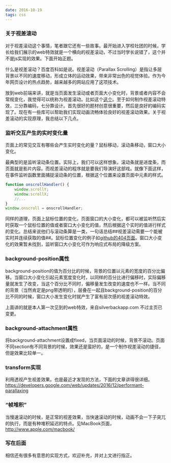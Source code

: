 ```yaml
---
date: 2016-10-19
tags: css
---
```


### 关于视差滚动

对于视差滚动这个事情，笔者跟它还有一些故事。最开始进入学校社团的时候，学长给我们展示的web特效就是一个横向的视差滚动，不过当时学长说错了，这个并不是js实现的效果。下面开始正题。

什么是视差滚动？百度百科如是说。视差滚动（Parallax Scrolling）是指让多层背景以不同的速度移动，形成立体的运动效果，带来非常出色的视觉体验。作为今年网页设计的热点趋势，越来越多的网站应用了这项技术。

放到web前端来讲，就是当页面发生滚动或者页面大小变化时，背景或者内容不会常规变化，我觉得可以统称为视差滚动。比如这个[这个](http://johnpolacek.github.io/scrollorama/)。至于如何制作视差滚动特效，三分靠编码，七分靠设计。首先很好的题材创意很重要，然后是良好的编码实现了。现在有一些库可以帮助我们实现动画流畅体验良好的视差滚动效果。关于视差滚动的实现原理，我总结以下几点。

### 监听交互产生的实时变化量

页面上的常见交互有哪些会产生实时变化的量？鼠标移动，滚动条移动，窗口大小变化。

最典型的是监听滚动条位置。实际上，我们可以这样想象。滚动条就是进度条，而页面就是影片内容。而视差滚动的程序就是要我们导演好这部戏。就像下面这样，在事件监听函数里面捕捉滚动条的位置，根据这个位置来设置页面中元素的样式。

```js
function onscrollHandler() {
	window.scrollY;
	window.scrollX;
	//...
}
window.onscroll = onscrollHandler;
```
同样的道理，页面上鼠标位置的变化，页面窗口的大小变化，都可以被监听然后实时获取一个鼠标位置的值或者窗口大小变化的值，然后根据这个实时的值进行样式的变化。总结来说他们与滚动条算是一类，一句话总结##视差滚动需要一个能被实时并连续获取的值##。鼠标位置变化的例子如[github的404页面](https://github.com/shaomingquan123)。窗口大小变化的效果暂未找到，监听窗口大小变化可作为响应式布局的降级方案。

### background-position属性

background-position的值为百分比的时候，背景的位置以元素的宽度的百分比偏移。当窗口大小变化引起元素宽度变化时，以同样的百分比进行偏移时，实际偏移量就发生了改变，当这个百分比不同时，偏移量发生改变的速度也不一样。当不同的背景（当然肯定是png带透明的），层叠在一起且background-position的百分比不同的时候，窗口大小发生变化时就产生了富有层次感的视差滚动特效。

上面讲的就是本人第一次见到的web特效，来自silverbackapp.com
不过主页已变更。

### background-attachment属性

将background-attachment设置成fixed，当页面滚动的时候，背景不滚动。页面不同section有不同背景的时候，效果还是蛮好的，是一个制作视差滚动的捷径，但是效果比较单一。

### transform实现

利用透视产生视差效果。也是最近才发现的方法，下面的文章讲得很详细。
https://developers.google.com/web/updates/2016/12/performant-parallaxing

### “帧堆积”
当慢速滚动的时候，是正常的视差效果，当快速滚动的时候，动画不会一下子突兀的执行，而是有种堆积延迟的特点。见MacBook页面，http://www.apple.com/macbook/

### 写在后面

相信还有很多有意思的实现方式，欢迎补充，并对上文进行指正。